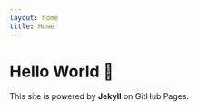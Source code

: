 ```yaml
---
layout: home
title: Home
---
```


# Hello World 👋

This site is powered by **Jekyll** on GitHub Pages.

